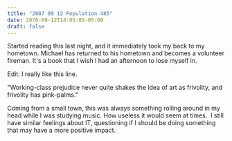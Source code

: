 ```yaml
---
title: "2007 09 12 Population 485"
date: 2070-09-12T14:05:03-05:00
draft: false
---
```


Started reading this last night, and it immediately took my back to my hometown. Michael has returned to his hometown and becomes a volunteer fireman. It's a book that I wish I had an afternoon to lose myself in.

Edit: I really like this line.

"Working-class prejudice never quite shakes the idea of art as frivolity, and frivolity has pink-palms."

Coming from a small town, this was always something rolling around in my head while I was studying music. How useless it would seem at times.  I still have similar feelings about IT, questioning if I should be doing something that may have a more positive impact.
